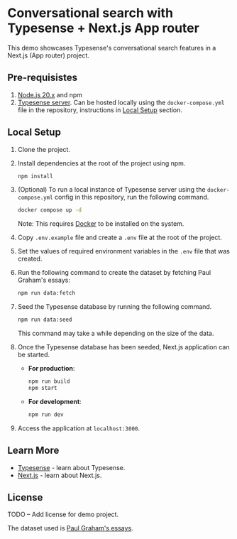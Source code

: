 # Conversational search with Typesense + Next.js App router

This demo showcases Typesense's conversational search features in a Next.js (App router) project.

## Pre-requisistes

1. [Node.js 20.x](https://nodejs.org) and npm
2. [Typesense server](https://typesense.org/docs/guide/install-typesense.html). Can be hosted locally using the `docker-compose.yml` file in the repository, instructions in [Local Setup](#local-setup) section.

## Local Setup

1. Clone the project.

2. Install dependencies at the root of the project using npm.
   ```bash
   npm install
   ```
3. (Optional) To run a local instance of Typesense server using the `docker-compose.yml` config in this repository, run the following command.
   ```bash
   docker compose up -d
   ```
   Note: This requires [Docker](https://www.docker.com/get-started/) to be installed on the system.
4. Copy `.env.example` file and create a `.env` file at the root of the project.
5. Set the values of required environment variables in the `.env` file that was created.
6. Run the following command to create the dataset by fetching Paul Graham's essays:
   ```bash
   npm run data:fetch
   ```
7. Seed the Typesense database by running the following command.
   ```bash
   npm run data:seed
   ```
   This command may take a while depending on the size of the data.
8. Once the Typesense database has been seeded, Next.js application can be started.
   - **For production**:
     ```bash
     npm run build
     npm start
     ```
   - **For development**:
     ```bash
     npm run dev
     ```
9. Access the application at `localhost:3000`.

## Learn More

- [Typesense](https://typesense.org) - learn about Typesense.
- [Next.js](https://nextjs.org/docs) - learn about Next.js.

## License

TODO – Add license for demo project.

The dataset used is [Paul Graham's essays](https://paulgraham.com/articles.html).

